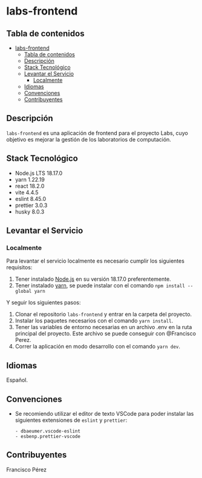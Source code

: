 # labs-frontend

## Tabla de contenidos

- [labs-frontend](#labs-frontend)
  - [Tabla de contenidos](#tabla-de-contenidos)
  - [Descripción](#descripción)
  - [Stack Tecnológico](#stack-tecnológico)
  - [Levantar el Servicio](#levantar-el-servicio)
    - [Localmente](#localmente)
  - [Idiomas](#idiomas)
  - [Convenciones](#convenciones)
  - [Contribuyentes](#contribuyentes)

## Descripción

`labs-frontend` es una aplicación de frontend para el proyecto Labs, cuyo objetivo es mejorar la gestión de los laboratorios de computación.

## Stack Tecnológico

- Node.js LTS 18.17.0
- yarn 1.22.19
- react 18.2.0
- vite 4.4.5
- eslint 8.45.0
- prettier 3.0.3
- husky 8.0.3

## Levantar el Servicio

### Localmente

Para levantar el servicio localmente es necesario cumplir los siguientes requisitos:

1. Tener instalado [Node.js](https://nodejs.org/) en su versión 18.17.0 preferentemente.
2. Tener instalado [yarn](https://yarnpkg.com/), se puede instalar con el comando `npm install --global yarn`

Y seguir los siguientes pasos:

1. Clonar el repositorio `labs-frontend` y entrar en la carpeta del proyecto.
2. Instalar los paquetes necesarios con el comando `yarn install`.
3. Tener las variables de entorno necesarias en un archivo .env en la ruta principal del proyecto. Este archivo se puede conseguir con @Francisco Perez.
4. Correr la aplicación en modo desarrollo con el comando `yarn dev`.

## Idiomas

Español.

## Convenciones

- Se recomiendo utilizar el editor de texto VSCode para poder instalar las siguientes extensiones de `eslint` y `prettier`:

  ```
  - dbaeumer.vscode-eslint
  - esbenp.prettier-vscode
  ```

## Contribuyentes

Francisco Pérez
